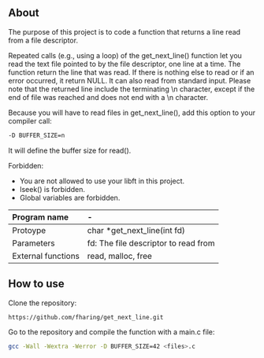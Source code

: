 ## About

The purpose of this project is to code a function that returns a line read from a file descriptor.

Repeated calls (e.g., using a loop) of the get_next_line() function let
you read the text file pointed to by the file descriptor, one line at a time.
The function return the line that was read.
If there is nothing else to read or if an error occurred, it return NULL.
It can also read from standard input.
Please note that the returned line include the terminating \n character,
except if the end of file was reached and does not end with a \n character.

Because you will have to read files in get_next_line(), add this option to your compiler call:
```bash
-D BUFFER_SIZE=n
```
It will define the buffer size for read().

Forbidden:
- You are not allowed to use your libft in this project.
- lseek() is forbidden.
- Global variables are forbidden.

| Program name | - |
| :--- | :--- |
| Protoype| char *get_next_line(int fd) |
| Parameters| fd: The file descriptor to read from |
| External functions | read, malloc, free |

## How to use

Clone the repository:
```bash
https://github.com/fharing/get_next_line.git
```
Go to the repository and compile the function with a main.c file:
```bash
gcc -Wall -Wextra -Werror -D BUFFER_SIZE=42 <files>.c
```
